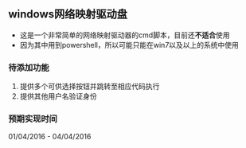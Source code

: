 ## windows网络映射驱动盘
- 这是一个非常简单的网络映射驱动器的cmd脚本，目前还**不适合**使用
- 因为其中用到powershell，所以可能只能在win7以及以上的系统中使用

### 待添加功能
1. 提供多个可供选择按钮并跳转至相应代码执行
2. 提供其他用户名验证身份

### 预期实现时间
01/04/2016 - 04/04/2016